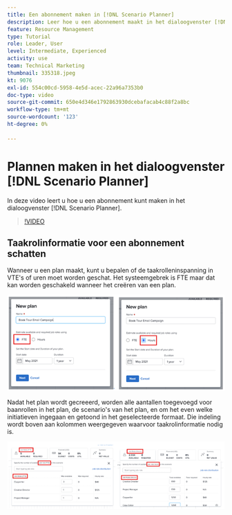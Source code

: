 ```yaml
---
title: Een abonnement maken in [!DNL Scenario Planner]
description: Leer hoe u een abonnement maakt in het dialoogvenster [!DNL Scenario Planner].
feature: Resource Management
type: Tutorial
role: Leader, User
level: Intermediate, Experienced
activity: use
team: Technical Marketing
thumbnail: 335318.jpeg
kt: 9076
exl-id: 554c00cd-5958-4e5d-acec-22a96a7353b0
doc-type: video
source-git-commit: 650e4d346e1792863930dcebafacab4c88f2a8bc
workflow-type: tm+mt
source-wordcount: '123'
ht-degree: 0%

---
```


# Plannen maken in het dialoogvenster [!DNL Scenario Planner]

In deze video leert u hoe u een abonnement kunt maken in het dialoogvenster [!DNL Scenario Planner].

>[!VIDEO](https://video.tv.adobe.com/v/335318/?quality=12&learn=on)

## Taakrolinformatie voor een abonnement schatten

Wanneer u een plan maakt, kunt u bepalen of de taakrolleninspanning in VTE&#39;s of uren moet worden geschat. Het systeemgebrek is FTE maar dat kan worden geschakeld wanneer het creëren van een plan.

![Selecteren [!UICONTROL FTE] of [!UICONTROL Hours] in de [!UICONTROL New Plan] venster](assets/scenario-planner-1.png)

Nadat het plan wordt gecreeerd, worden alle aantallen toegevoegd voor baanrollen in het plan, de scenario&#39;s van het plan, en om het even welke initiatieven ingegaan en getoond in het geselecteerde formaat. Die indeling wordt boven aan kolommen weergegeven waarvoor taakrolinformatie nodig is.

![Informatie weergeven in [!UICONTROL FTE] of [!UICONTROL Hours] in de [!DNL Scenario Planner]](assets/scenario-planner-2.png)

